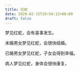 ```yaml
---
title: 红蛇
date: 2020-02-15T20:54:12+08:00
draft: false
---
```


梦见红蛇，会有喜事发生。



未婚男女梦见红蛇，会很快结婚。



已婚男女梦见红蛇，子女会得到幸福。



病人梦见红蛇，身体会很快康复。

